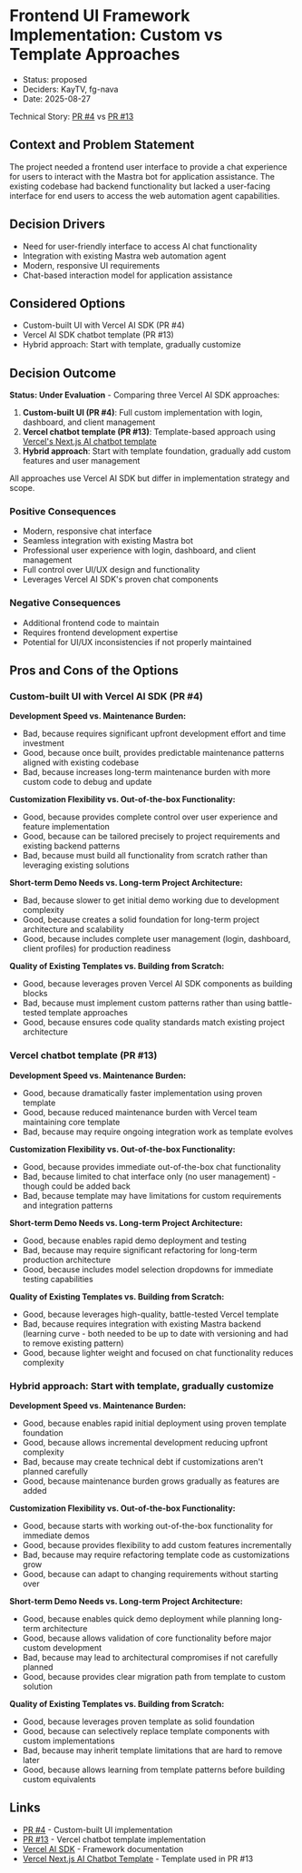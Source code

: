 # Frontend UI Framework Implementation: Custom vs Template Approaches

- Status: proposed
- Deciders: KayTV, fg-nava
- Date: 2025-08-27

Technical Story: [PR #4](https://github.com/navapbc/labs-asp/pull/4) vs [PR #13](https://github.com/navapbc/labs-asp/pull/13)

## Context and Problem Statement

The project needed a frontend user interface to provide a chat experience for users to interact with the Mastra bot for application assistance. The existing codebase had backend functionality but lacked a user-facing interface for end users to access the web automation agent capabilities.

## Decision Drivers

- Need for user-friendly interface to access AI chat functionality
- Integration with existing Mastra web automation agent
- Modern, responsive UI requirements
- Chat-based interaction model for application assistance

## Considered Options

- Custom-built UI with Vercel AI SDK (PR #4)
- Vercel AI SDK chatbot template (PR #13)
- Hybrid approach: Start with template, gradually customize

## Decision Outcome

**Status: Under Evaluation** - Comparing three Vercel AI SDK approaches:

1. **Custom-built UI (PR #4)**: Full custom implementation with login, dashboard, and client management
2. **Vercel chatbot template (PR #13)**: Template-based approach using [Vercel's Next.js AI chatbot template](https://vercel.com/templates/next.js/nextjs-ai-chatbot)
3. **Hybrid approach**: Start with template foundation, gradually add custom features and user management

All approaches use Vercel AI SDK but differ in implementation strategy and scope.

### Positive Consequences

- Modern, responsive chat interface
- Seamless integration with existing Mastra bot
- Professional user experience with login, dashboard, and client management
- Full control over UI/UX design and functionality
- Leverages Vercel AI SDK's proven chat components

### Negative Consequences

- Additional frontend code to maintain
- Requires frontend development expertise
- Potential for UI/UX inconsistencies if not properly maintained

## Pros and Cons of the Options

### Custom-built UI with Vercel AI SDK (PR #4)

**Development Speed vs. Maintenance Burden:**
- Bad, because requires significant upfront development effort and time investment
- Good, because once built, provides predictable maintenance patterns aligned with existing codebase
- Bad, because increases long-term maintenance burden with more custom code to debug and update

**Customization Flexibility vs. Out-of-the-box Functionality:**
- Good, because provides complete control over user experience and feature implementation
- Good, because can be tailored precisely to project requirements and existing backend patterns
- Bad, because must build all functionality from scratch rather than leveraging existing solutions

**Short-term Demo Needs vs. Long-term Project Architecture:**
- Bad, because slower to get initial demo working due to development complexity
- Good, because creates a solid foundation for long-term project architecture and scalability
- Good, because includes complete user management (login, dashboard, client profiles) for production readiness

**Quality of Existing Templates vs. Building from Scratch:**
- Good, because leverages proven Vercel AI SDK components as building blocks
- Bad, because must implement custom patterns rather than using battle-tested template approaches
- Good, because ensures code quality standards match existing project architecture

### Vercel chatbot template (PR #13)

**Development Speed vs. Maintenance Burden:**
- Good, because dramatically faster implementation using proven template
- Good, because reduced maintenance burden with Vercel team maintaining core template
- Bad, because may require ongoing integration work as template evolves

**Customization Flexibility vs. Out-of-the-box Functionality:**
- Good, because provides immediate out-of-the-box chat functionality
- Bad, because limited to chat interface only (no user management) - though could be added back
- Bad, because template may have limitations for custom requirements and integration patterns

**Short-term Demo Needs vs. Long-term Project Architecture:**
- Good, because enables rapid demo deployment and testing
- Bad, because may require significant refactoring for long-term production architecture
- Good, because includes model selection dropdowns for immediate testing capabilities

**Quality of Existing Templates vs. Building from Scratch:**
- Good, because leverages high-quality, battle-tested Vercel template
- Bad, because requires integration with existing Mastra backend (learning curve - both needed to be up to date with versioning and had to remove existing pattern)
- Good, because lighter weight and focused on chat functionality reduces complexity

### Hybrid approach: Start with template, gradually customize

**Development Speed vs. Maintenance Burden:**
- Good, because enables rapid initial deployment using proven template foundation
- Good, because allows incremental development reducing upfront complexity
- Bad, because may create technical debt if customizations aren't planned carefully
- Good, because maintenance burden grows gradually as features are added

**Customization Flexibility vs. Out-of-the-box Functionality:**
- Good, because starts with working out-of-the-box functionality for immediate demos
- Good, because provides flexibility to add custom features incrementally
- Bad, because may require refactoring template code as customizations grow
- Good, because can adapt to changing requirements without starting over

**Short-term Demo Needs vs. Long-term Project Architecture:**
- Good, because enables quick demo deployment while planning long-term architecture
- Good, because allows validation of core functionality before major custom development
- Bad, because may lead to architectural compromises if not carefully planned
- Good, because provides clear migration path from template to custom solution

**Quality of Existing Templates vs. Building from Scratch:**
- Good, because leverages proven template as solid foundation
- Good, because can selectively replace template components with custom implementations
- Bad, because may inherit template limitations that are hard to remove later
- Good, because allows learning from template patterns before building custom equivalents

## Links

- [PR #4](https://github.com/navapbc/labs-asp/pull/4) - Custom-built UI implementation
- [PR #13](https://github.com/navapbc/labs-asp/pull/13) - Vercel chatbot template implementation
- [Vercel AI SDK](https://sdk.vercel.ai/) - Framework documentation
- [Vercel Next.js AI Chatbot Template](https://vercel.com/templates/next.js/nextjs-ai-chatbot) - Template used in PR #13